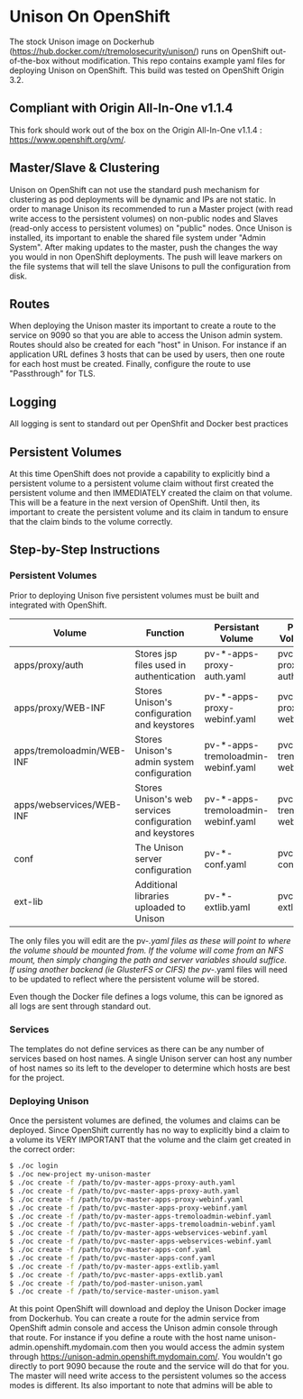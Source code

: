 # Unison On OpenShift

The stock Unison image on Dockerhub (https://hub.docker.com/r/tremolosecurity/unison/) runs on OpenShift out-of-the-box without modification.  This repo contains example yaml files for deploying Unison on OpenShift.  This build was tested on OpenShift Origin 3.2. 
## Compliant with Origin All-In-One v1.1.4
This fork should work out of the box on the Origin All-In-One v1.1.4 : https://www.openshift.org/vm/.

## Master/Slave & Clustering

Unison on OpenShift can not use the standard push mechanism for clustering as pod deployments will be dynamic and IPs are not static.  In order to manage Unison its recommended to run a Master project (with read write access to the persistent volumes) on non-public nodes and Slaves (read-only access to persistent volumes) on "public" nodes.  Once Unison is installed, its important to enable the shared file system under "Admin System".  After making updates to the master, push the changes the way you would in non OpenShift deployments.  The push will leave markers on the file systems that will tell the slave Unisons to pull the configuration from disk.

## Routes

When deploying the Unison master its important to create a route to the service on 9090 so that you are able to access the Unison admin system.  Routes should also be created for each "host" in Unison.  For instance if an application URL defines 3 hosts that can be used by users, then one route for each host must be created.  Finally, configure the route to use "Passthrough" for TLS.

## Logging

All logging is sent to standard out per OpenShfit and Docker best practices

## Persistent Volumes

At this time OpenShift does not provide a capability to explicitly bind a persistent volume to a persistent volume claim without first created the persistent volume and then IMMEDIATELY created the claim on that volume.  This will be a feature in the next version of OpenShift.  Until then, its important to create the persistent volume and its claim in tandum to ensure that the claim binds to the volume correctly.

## Step-by-Step Instructions

### Persistent Volumes

Prior to deploying Unison five persistent volumes must be built and integrated with OpenShift.

| Volume | Function | Persistant Volume | Persistent Volume Claim |
| ------ | -------- | ----------------- | ----------------------- |
| apps/proxy/auth | Stores jsp files used in authentication | pv-*-apps-proxy-auth.yaml | pvc-*-apps-proxy-auth.yaml |
| apps/proxy/WEB-INF | Stores Unison's configuration and keystores | pv-*-apps-proxy-webinf.yaml | pvc-*-apps-proxy-webinf.yaml |
| apps/tremoloadmin/WEB-INF | Stores Unison's admin system configuration | pv-*-apps-tremoloadmin-webinf.yaml | pvc-*-apps-tremoloadmin-webinf.yaml |
| apps/webservices/WEB-INF | Stores Unison's web services configuration and keystores | pv-*-apps-tremoloadmin-webinf.yaml | pvc-*-apps-tremoloadmin-webinf.yaml |
| conf | The Unison server configuration | pv-*-conf.yaml | pvc-*-conf.yaml |
| ext-lib | Additional libraries uploaded to Unison | pv-*-extlib.yaml | pvc-*-extlib.yaml |

The only files you will edit are the pv-*.yaml files as these will point to where the volume should be mounted from.  If the volume will come from an NFS mount, then simply changing the path and server variables should suffice.  If using another backend (ie GlusterFS or CIFS) the pv-*.yaml files will need to be updated to reflect where the persistent volume will be stored.

Even though the Docker file defines a logs volume, this can be ignored as all logs are sent through standard out.

### Services

The templates do not define services as there can be any number of services based on host names.  A single Unison server can host any number of host names so its left to the developer to determine which hosts are best for the project.

### Deploying Unison

Once the persistent volumes are defined, the volumes and claims can be deployed.  Since OpenShift currently has no way to explicitly bind a claim to a volume its VERY IMPORTANT that the volume and the claim get created in the correct order:

`````bash
$ ./oc login
$ ./oc new-project my-unison-master
$ ./oc create -f /path/to/pv-master-apps-proxy-auth.yaml
$ ./oc create -f /path/to/pvc-master-apps-proxy-auth.yaml
$ ./oc create -f /path/to/pv-master-apps-proxy-webinf.yaml
$ ./oc create -f /path/to/pvc-master-apps-proxy-webinf.yaml
$ ./oc create -f /path/to/pv-master-apps-tremoloadmin-webinf.yaml
$ ./oc create -f /path/to/pvc-master-apps-tremoloadmin-webinf.yaml
$ ./oc create -f /path/to/pv-master-apps-webservices-webinf.yaml
$ ./oc create -f /path/to/pvc-master-apps-webservices-webinf.yaml
$ ./oc create -f /path/to/pv-master-apps-conf.yaml
$ ./oc create -f /path/to/pvc-master-apps-conf.yaml
$ ./oc create -f /path/to/pv-master-apps-extlib.yaml
$ ./oc create -f /path/to/pvc-master-apps-extlib.yaml
$ ./oc create -f /path/to/pod-master-unison.yaml
$ ./oc create -f /path/to/service-master-unison.yaml
`````

At this point OpenShift will download and deploy the Unison Docker image from Dockerhub.  You can create a route for the admin service from OpenShift admin console and access the Unison admin console through that route.  For instance if you define a route with the host name unison-admin.openshift.mydomain.com then you would access the admin system through https://unison-admin.openshift.mydomain.com/.  You wouldn't go directly to port 9090 because the route and the service will do that for you.
The master will need write access to the persistent volumes so the access modes is different.  Its also important to note that admins will be able to 
